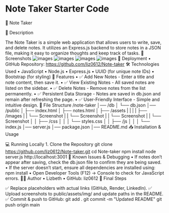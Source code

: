 # Note Taker Starter Code
📒 Note Taker

📝 Description

The Note Taker is a simple web application that allows users to write, save, and delete notes. It utilizes an Express.js backend to store notes in a JSON file, making it easy to organize thoughts and keep track of tasks.
📸 Screenshots
![images](./Develop/public/assets/images/Screenshot%202025-02-26%20at%207.38.18 PM.png)
![images](./Develop/public/assets/images/Screenshot%202025-02-26%20at%207.38.25 PM.png)
![images](./Develop/public/assets/images/Screenshot%202025-02-26%20at%208.02.29 PM.png)
![images](./Develop/public/assets/images/Screenshot%202025-02-26%20at%208.02.33 PM.png)
🚀 Deployment
	•	GitHub Repository: https://github.com/liz0612/Note-taker
    🛠️ Technologies Used
	•	JavaScript
	•	Node.js
	•	Express.js
	•	UUID (for unique note IDs)
	•	Bootstrap (for styling)
📌 Features
	•	✅ Add New Notes - Enter a title and note content, then save it.
	•	✅ View Existing Notes - All saved notes are listed on the sidebar.
	•	✅ Delete Notes - Remove notes from the list permanently.
	•	✅ Persistent Data Storage - Notes are saved in db.json and remain after refreshing the page.
	•	✅ User-Friendly Interface - Simple and intuitive design.
    📂 File Structure
    /note-taker
│── /db
│   └── db.json
│── /public
│   ├── index.html
│   ├── notes.html
│   ├── /assets
|   |
|   |   ├── /images
|   |       └── Screenshot
|   |       └── Screenshot
|   |       └── Screenshot
|   |       └── Screenshot
│   │   ├── /css
│   │   │   └── styles.css
│   │   ├── /js
│   │   │   └── index.js
│── server.js
│── package.json
│── README.md
📥 Installation & Usage

💻 Running Locally
	1.	Clone the Repository
    git clone https://github.com/liz0612/Note-taker.git
    cd Note-taker
    npm install
    node server.js
    http://localhost:3001
    🐞 Known Issues & Debugging
	•	If notes don’t appear after saving, check the db.json file to confirm they are being saved.
	•	If the server doesn’t start, ensure all dependencies are installed using:
    npm install
    	•	Open Developer Tools (F12) → Console to check for JavaScript errors.
        👩‍💻 Author
	•	Lizbeth
	•	GitHub: liz0612
    🎯 Final Steps

✅ Replace placeholders with actual links (GitHub, Render, LinkedIn).
✅ Upload screenshots to public/assets/img/ and update paths in the README.
✅ Commit & push to GitHub:
git add .
git commit -m "Updated README"
git push origin main